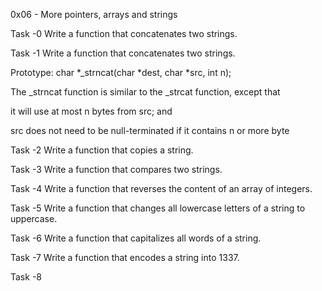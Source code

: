 0x06 - More pointers, arrays and strings

Task -0 Write a function that concatenates two strings.


Task -1 Write a function that concatenates two strings.

Prototype: char *_strncat(char *dest, char *src, int n);

The _strncat function is similar to the _strcat function, except that

it will use at most n bytes from src; and

src does not need to be null-terminated if it contains n or more byte

Task -2 Write a function that copies a string.

Task -3 Write a function that compares two strings.

Task -4 Write a function that reverses the content of an array of integers.

Task -5 Write a function that changes all lowercase letters of a string to uppercase.

Task -6 Write a function that capitalizes all words of a string.

Task -7 Write a function that encodes a string into 1337.

Task -8 
